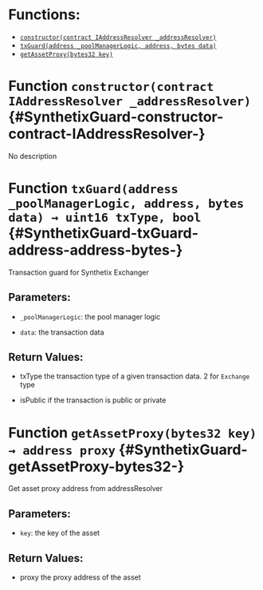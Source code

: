 

# Functions:
- [`constructor(contract IAddressResolver _addressResolver)`](#SynthetixGuard-constructor-contract-IAddressResolver-)
- [`txGuard(address _poolManagerLogic, address, bytes data)`](#SynthetixGuard-txGuard-address-address-bytes-)
- [`getAssetProxy(bytes32 key)`](#SynthetixGuard-getAssetProxy-bytes32-)



# Function `constructor(contract IAddressResolver _addressResolver)` {#SynthetixGuard-constructor-contract-IAddressResolver-}
No description




# Function `txGuard(address _poolManagerLogic, address, bytes data) → uint16 txType, bool` {#SynthetixGuard-txGuard-address-address-bytes-}
Transaction guard for Synthetix Exchanger


## Parameters:
- `_poolManagerLogic`: the pool manager logic

- `data`: the transaction data


## Return Values:
- txType the transaction type of a given transaction data. 2 for `Exchange` type

- isPublic if the transaction is public or private


# Function `getAssetProxy(bytes32 key) → address proxy` {#SynthetixGuard-getAssetProxy-bytes32-}
Get asset proxy address from addressResolver


## Parameters:
- `key`: the key of the asset


## Return Values:
- proxy the proxy address of the asset



